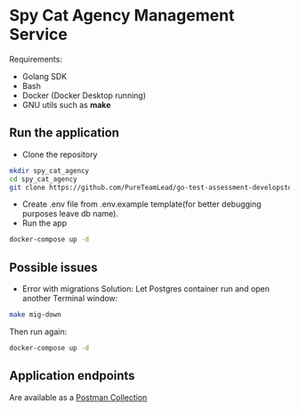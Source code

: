 # Spy Cat Agency Management Service

Requirements:
- Golang SDK
- Bash 
- Docker (Docker Desktop running)
- GNU utils such as **make**

## Run the application

- Clone the repository
```bash
mkdir spy_cat_agency
cd spy_cat_agency
git clone https://github.com/PureTeamLead/go-test-assessment-developstoday .
 ```
- Create .env file from .env.example template(for better debugging purposes leave db name).
- Run the app
```bash
docker-compose up -d
```

## Possible issues

- Error with migrations
Solution:
Let Postgres container run and open another Terminal window:

```bash
make mig-down
```

Then run again:
```bash
docker-compose up -d
```


## Application endpoints

Are available as a [Postman Collection](https://www.postman.com/payload-candidate-40552263/spycatagency/collection/le9jv1k/spycatagency?action=share&creator=40502373)



